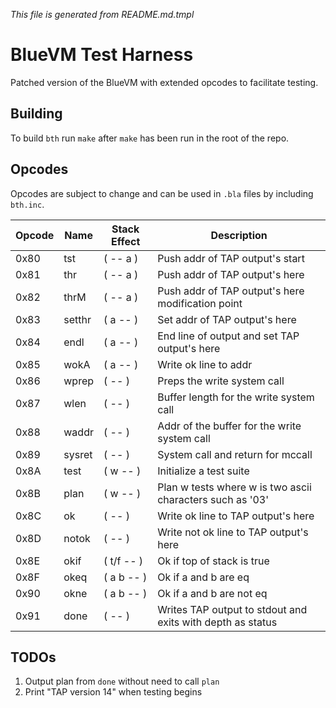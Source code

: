 _This file is generated from README.md.tmpl_

# BlueVM Test Harness

Patched version of the BlueVM with extended opcodes to facilitate testing.

## Building

To build `bth` run `make` after `make` has been run in the root of the repo.

## Opcodes

Opcodes are subject to change and can be used in `.bla` files by including `bth.inc`.

| Opcode | Name | Stack Effect | Description |
|----|----|----|----|
| 0x80 | tst | ( -- a ) | Push addr of TAP output's start |
| 0x81 | thr | ( -- a ) | Push addr of TAP output's here |
| 0x82 | thrM | ( -- a ) | Push addr of TAP output's here modification point |
| 0x83 | setthr | ( a -- ) | Set addr of TAP output's here |
| 0x84 | endl | ( a -- ) | End line of output and set TAP output's here |
| 0x85 | wokA | ( a -- ) | Write ok line to addr |
| 0x86 | wprep | ( -- ) | Preps the write system call |
| 0x87 | wlen | ( -- ) | Buffer length for the write system call |
| 0x88 | waddr | ( -- ) | Addr of the buffer for the write system call |
| 0x89 | sysret | ( -- ) | System call and return for mccall |
| 0x8A | test | ( w -- ) | Initialize a test suite |
| 0x8B | plan | ( w -- ) | Plan w tests where w is two ascii characters such as '03' |
| 0x8C | ok | ( -- ) | Write ok line to TAP output's here |
| 0x8D | notok | ( -- ) | Write not ok line to TAP output's here |
| 0x8E | okif | ( t/f -- ) | Ok if top of stack is true |
| 0x8F | okeq | ( a b -- ) | Ok if a and b are eq |
| 0x90 | okne | ( a b -- ) | Ok if a and b are not eq |
| 0x91 | done | ( -- ) | Writes TAP output to stdout and exits with depth as status |

## TODOs

1. Output plan from `done` without need to call `plan`
1. Print "TAP version 14" when testing begins
